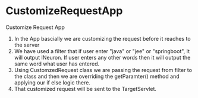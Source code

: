 # CustomizeRequestApp

Customize Request App
1. In the App bascially we are customizing the request before it reaches to the server
2. We have used a filter that if user enter "java" or "jee" or "springboot", It will output INeuron. If user enters any other words then it will output the same word what user has entered.
3. Using CustomzedRequest class we are passing the request from filter to the class and then we are overriding the getParamter() method and applying our if else logic there.
4. That customized request will be sent to the  TargetServlet.
